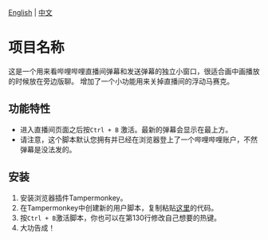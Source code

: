 <!--语言切换 -->
[English](README.md) | [中文](README_CN.md)

# 项目名称

这是一个用来看哔哩哔哩直播间弹幕和发送弹幕的独立小窗口，很适合画中画播放的时候放在旁边版聊。
增加了一个小功能用来关掉直播间的浮动马赛克。

## 功能特性

- 进入直播间页面之后按`Ctrl + B` 激活。最新的弹幕会显示在最上方。
- 请注意，这个脚本默认您拥有并已经在浏览器登上了一个哔哩哔哩账户，不然弹幕是没法发的。

## 安装

1. 安装浏览器插件Tampermonkey。
2. 在Tampermonkey中创建新的用户脚本，复制粘贴[这里](https://github.com/Huaaudio/BilibiliLivePopUpDanmuSender/blob/main/userscript.js)的代码。
3. 按`Ctrl + B`激活脚本，你也可以在第130行修改自己想要的热键。
4. 大功告成！

